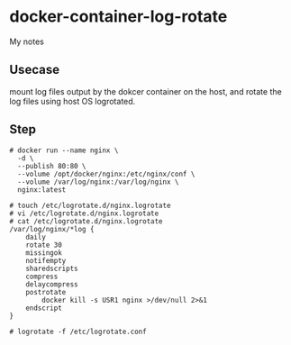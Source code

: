 # docker-container-log-rotate

My notes

## Usecase

mount log files output by the dokcer container on the host, and rotate the log files using host OS logrotated.

## Step

```
# docker run --name nginx \
  -d \
  --publish 80:80 \
  --volume /opt/docker/nginx:/etc/nginx/conf \
  --volume /var/log/nginx:/var/log/nginx \
  nginx:latest

# touch /etc/logrotate.d/nginx.logrotate
# vi /etc/logrotate.d/nginx.logrotate
# cat /etc/logrotate.d/nginx.logrotate
/var/log/nginx/*log {
    daily
    rotate 30
    missingok
    notifempty
    sharedscripts
    compress
    delaycompress
    postrotate
        docker kill -s USR1 nginx >/dev/null 2>&1
    endscript
}

# logrotate -f /etc/logrotate.conf
```
